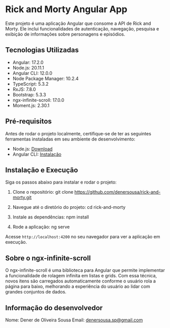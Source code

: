# Rick and Morty Angular App

Este projeto é uma aplicação Angular que consome a API de Rick and Morty. Ele inclui funcionalidades de autenticação, navegação, pesquisa e exibição de informações sobre personagens e episódios.

## Tecnologias Utilizadas

- Angular: 17.2.0
- Node.js: 20.11.1
- Angular CLI: 12.0.0
- Node Package Manager: 10.2.4
- TypeScript: 5.3.2
- RxJS: 7.8.0
- Bootstrap: 5.3.3
- ngx-infinite-scroll: 17.0.0
- Moment.js: 2.30.1

## Pré-requisitos

Antes de rodar o projeto localmente, certifique-se de ter as seguintes ferramentas instaladas em seu ambiente de desenvolvimento:

- Node.js: [Download](https://nodejs.org/)
- Angular CLI: [Instalação](https://angular.io/cli)

## Instalação e Execução

Siga os passos abaixo para instalar e rodar o projeto:

1. Clone o repositório:
    git clone https://github.com/denersousa/rick-and-morty.git

2. Navegue até o diretório do projeto:
    cd rick-and-morty

3. Instale as dependências:
    npm install

4. Rode a aplicação:
    ng serve

Acesse `http://localhost:4200` no seu navegador para ver a aplicação em execução.


## Sobre o ngx-infinite-scroll

O ngx-infinite-scroll é uma biblioteca para Angular que permite implementar a funcionalidade de rolagem infinita em listas e grids. Com essa técnica, novos itens são carregados automaticamente conforme o usuário rola a página para baixo, melhorando a experiência do usuário ao lidar com grandes conjuntos de dados.

## Informação do desenvolvedor

Nome: Dener de Oliveira Sousa
Email: denersousa.sp@gmail.com


